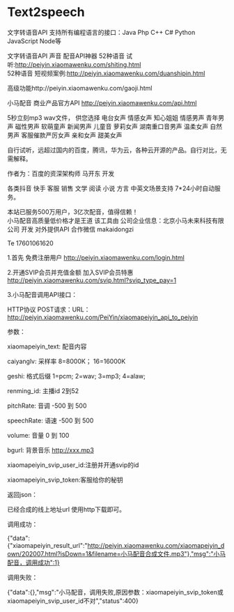 # Text2speech
文字转语音API 支持所有编程语言的接口：Java Php C++ C# Python JavaScript Node等<br/>

文字转语音API 声音 配音API神器  52种语音 试听:http://peiyin.xiaomawenku.com/shiting.html 
<br/>
52种语音 短视频案例:http://peiyin.xiaomawenku.com/duanshipin.html
<br/>

高级功能http://peiyin.xiaomawenku.com/gaoji.html

小马配音 商业产品官方API http://peiyin.xiaomawenku.com/api.html <br/>

5秒立刻mp3 wav文件， 供您选择 电台女声 情感女声 知心姐姐 情感男声 青年男声 磁性男声 软萌童声 新闻男声 儿童音 萝莉女声 湖南重口音男声 温柔女声 自然男声 客服催款严厉女声 亲和女声 甜美女声<br/>

自行试听，远超过国内的百度，腾讯，华为云，各种云开源的产品。自行对比，无需解释。<br/>

作者为：百度的资深架构师 马开东 开发<br/>

各类抖音 快手 客服 销售 文学 阅读 小说 方言 中英文场景支持 7*24小时自动服务。<br/>

本站已服务500万用户，3亿次配音，值得信赖！<br/> 小马配音高质量低价格才是王道 该工具由 公司企业信息：北京小马未来科技有限公司 开发 对外提供API 合作微信 makaidongzi

Te 17601061620



1.首先 免费注册用户 http://peiyin.xiaomawenku.com/login.html <br/>

2.开通SVIP会员并充值金额 加入SVIP会员特惠 http://peiyin.xiaomawenku.com/svip.html?svip_type_pay=1<br/>

3.小马配音调用API接口：<br/>

HTTP协议 POST请求：URL：http://peiyin.xiaomawenku.com/PeiYin/xiaomapeiyin_api_to_peiyin<br/>

参数：<br/>

xiaomapeiyin_text: 配音内容<br/>

caiyanglv: 采样率 8=8000K； 16=16000K<br/>

geshi: 格式后缀 1=pcm; 2=wav; 3=mp3; 4=alaw;<br/>

renming_id: 主播id 2到52<br/>

pitchRate: 音调 -500 到 500<br/>

speechRate: 语速 -500 到 500<br/>

volume: 音量 0 到 100<br/>

bgurl: 背景音乐 http://xxx.mp3<br/>

xiaomapeiyin_svip_user_id:注册并开通svip的id<br/>

xiaomapeiyin_svip_token:客服给你的秘钥<br/>

返回json：<br/>

已经合成的线上地址url 使用http下载即可。<br/>

调用成功：<br/>

{"data":{"xiaomapeiyin_result_url":"http://peiyin.xiaomawenku.com/xiaomapeiyin_down/202007.html?isDown=1&filename=小马配音合成文件.mp3"},"msg":"小马配音，调用成功":1}<br/>

调用失败：<br/>

{"data":{},"msg":"小马配音，调用失败,原因参数：xiaomapeiyin_svip_token或xiaomapeiyin_svip_user_id不对","status":400}<br/>

